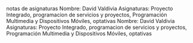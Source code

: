 notas de asignaturas
Nombre: David Valdivia
Asignaturas: Proyecto Integrado, programacion de servicios y proyectos, Programación Multimedia y Dispositivos Móviles, optativas
Nombre: David Valdivia
Asignaturas: Proyecto Integrado, programacion de servicios y proyectos, Programación Multimedia y Dispositivos Móviles, optativas
